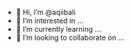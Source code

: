 - 👋 Hi, I’m @aqiibali
- 👀 I’m interested in ...
- 🌱 I’m currently learning ...
- 💞️ I’m looking to collaborate on ...
<!---
aqiibali/aqiibali is a ✨ special ✨ repository because its `README.md` (this file) appears on your GitHub profile.
You can click the Preview link to take a look at your changes.
--->
